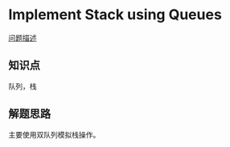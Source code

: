 # Implement Stack using Queues

[问题描述](https://leetcode.com/problems/implement-stack-using-queues/)

## 知识点

队列，栈

## 解题思路

主要使用双队列模拟栈操作。
